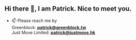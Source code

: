 <h2 align="left">Hi there 👋, I am Patrick. Nice to meet you.</h2>

- 📫 Please reach me by<br>
  Greenblock: **patrick@greenblock.tw**<br>
  Just Move Limited: **patrick@justmove.hk**<br>
